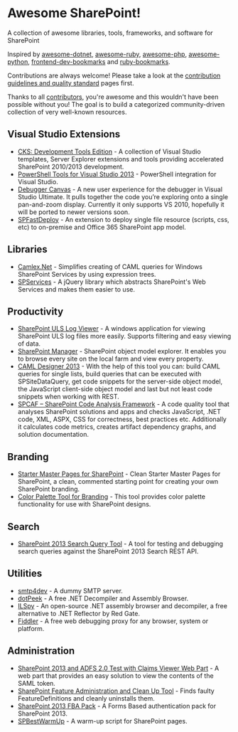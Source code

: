 # Awesome SharePoint!

A collection of awesome libraries, tools, frameworks, and software for SharePoint

Inspired by [awesome-dotnet](https://github.com/quozd/awesome-dotnet/), [awesome-ruby](https://github.com/markets/awesome-ruby), [awesome-php](https://github.com/ziadoz/awesome-php), [awesome-python](https://github.com/vinta/awesome-python), [frontend-dev-bookmarks](https://github.com/dypsilon/frontend-dev-bookmarks) and [ruby-bookmarks](https://github.com/dreikanter/ruby-bookmarks).

Contributions are always welcome! Please take a look at the [contribution guidelines and quality standard](https://github.com/sergey-tihon/awesome-sharepoint/blob/master/CONTRIBUTING.md) pages first.

Thanks to all [contributors](https://github.com/sergey-tihon/awesome-sharepoint/graphs/contributors), you're awesome and this wouldn't have been possible without you! The goal is to build a categorized community-driven collection of very well-known resources.

## Visual Studio Extensions

* [CKS: Development Tools Edition](http://visualstudiogallery.msdn.microsoft.com/cf1225b4-aa83-4282-b4c6-34feec8fc5ec) - A collection of Visual Studio templates, Server Explorer extensions and tools providing accelerated SharePoint 2010/2013 development.
* [PowerShell Tools for Visual Studio 2013](http://visualstudiogallery.msdn.microsoft.com/c9eb3ba8-0c59-4944-9a62-6eee37294597) - PowerShell integration for Visual Studio.
* [Debugger Canvas](http://visualstudiogallery.msdn.microsoft.com/4a979842-b9aa-4adf-bfef-83bd428a0acb) - A new user experience for the debugger in Visual Studio Ultimate. It pulls together the code you’re exploring onto a single pan-and-zoom display. Currently it only supports VS 2010, hopefully it will be ported to newer versions soon.
* [SPFastDeploy](http://visualstudiogallery.msdn.microsoft.com/9e03d0f5-f931-4125-a5d1-7c1529554fbd) - An extension to deploy single file resource (scripts, css, etc) to on-premise and Office 365 SharePoint app model. 

## Libraries

* [Camlex.Net](http://camlex.codeplex.com/) - Simplifies creating of CAML queries for Windows SharePoint Services by using expression trees.
* [SPServices](http://spservices.codeplex.com/) -  A jQuery library which abstracts SharePoint's Web Services and makes them easier to use.

## Productivity

* [SharePoint ULS Log Viewer](http://ulsviewer.codeplex.com/) - A windows application for viewing SharePoint ULS log files more easily. Supports filtering and easy viewing of data.
* [SharePoint Manager](http://spm.codeplex.com/) - SharePoint object model explorer. It enables you to browse every site on the local farm and view every property.
* [CAML Designer 2013](http://www.camldesigner.com/) - With the help of this tool you can: build CAML queries for single lists, build queries that can be executed with SPSiteDataQuery, get code snippets for the server-side object model, the JavaScript client-side object model and last but not least code snippets when working with REST.
* [SPCAF – SharePoint Code Analysis Framework](http://www.spcaf.com/) - A code quality tool that analyses SharePoint solutions and apps and checks JavaScript, .NET code, XML, ASPX, CSS for correctness, best practices etc. Additionally it calculates code metrics, creates artifact dependency graphs, and solution documentation.

## Branding

* [Starter Master Pages for SharePoint](http://startermasterpages.codeplex.com/) - Clean Starter Master Pages for SharePoint, a clean, commented starting point for creating your own SharePoint branding. 
* [Color Palette Tool for Branding](http://www.microsoft.com/en-us/download/details.aspx?id=38182) - This tool provides color palette functionality for use with SharePoint designs.

## Search

* [SharePoint 2013 Search Query Tool](https://sp2013searchtool.codeplex.com/) - A tool for testing and debugging search queries against the SharePoint 2013 Search REST API.

## Utilities

* [smtp4dev](http://smtp4dev.codeplex.com/) - A dummy SMTP server.
* [dotPeek](http://www.jetbrains.com/decompiler/) - A free .NET Decompiler and Assembly Browser.
* [ILSpy](http://ilspy.net/) - An open-source .NET assembly browser and decompiler, a free alternative to .NET Reflector by Red Gate.
* [Fiddler](http://www.telerik.com/download/fiddler) - A free web debugging proxy for any browser, system or platform.

## Administration

* [SharePoint 2013 and ADFS 2.0 Test with Claims Viewer Web Part](http://sharepointobservations.wordpress.com/2013/08/21/sharepoint-2013-and-adfs-2-0-test-with-claims-viewer-web-part/) - A web part that provides an easy solution to view the contents of the SAML token.
* [SharePoint Feature Administration and Clean Up Tool](http://featureadmin.codeplex.com/) - Finds faulty FeatureDefinitions and cleanly uninstalls them.
* [SharePoint 2013 FBA Pack](http://sharepoint2013fba.codeplex.com/) - A Forms Based authentication pack for SharePoint 2013.
* [SPBestWarmUp](http://spbestwarmup.codeplex.com/) - A warm-up script for SharePoint pages.
